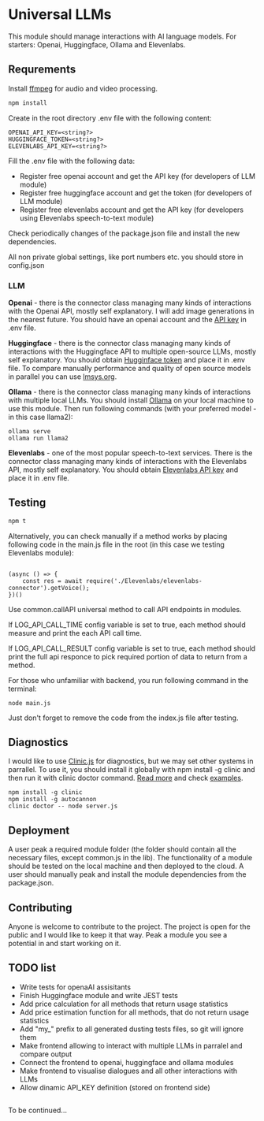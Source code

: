 # Universal LLMs

This module should manage interactions with AI language models. For starters: Openai, Huggingface, Ollama and Elevenlabs.

## Requrements

Install [ffmpeg](https://ffmpeg.org/) for audio and video processing.

```bash
npm install
```

Create in the root directory .env file with the following content:

```
OPENAI_API_KEY=<string?>
HUGGINGFACE_TOKEN=<string?>
ELEVENLABS_API_KEY=<string?>
```

Fill the .env file with the following data:

- Register free openai account and get the API key (for developers of LLM module)
- Register free huggingface account and get the token (for developers of LLM module)
- Register free elevenlabs account and get the API key (for developers using Elevenlabs speech-to-text module)

Check periodically changes of the package.json file and install the new dependencies.

All non private global settings, like port numbers etc. you should store in config.json

### LLM

**Openai** - there is the connector class managing many kinds of interactions with the Openai API, mostly self explanatory.
I will add image generations in the nearest future. You should have an openai account and the [API key](https://platform.openai.com/api-keys) in .env file.

**Huggingface** - there is the connector class managing many kinds of interactions with the Huggingface API to multiple open-source LLMs, mostly self explanatory.
You should obtain [Hugginface token](https://huggingface.co/settings/tokens) and place it in .env file.
To compare manually performance and quality of open source models in parallel you can use [lmsys.org](https://chat.lmsys.org/).

**Ollama** - there is the connector class managing many kinds of interactions with multiple local LLMs.
You should install [Ollama](https://github.com/ollama/ollama) on your local machine to use this module. Then run following commands (with your preferred model - in this case llama2):

```
ollama serve
ollama run llama2
```

**Elevenlabs** - one of the most popular speech-to-text services. There is the connector class managing many kinds of interactions with the Elevenlabs API, mostly self explanatory. You should obtain [Elevenlabs API key](https://www.eleven-labs.com/en/docs/speech-to-text/getting-started) and place it in .env file.

## Testing

```bash
npm t
```

Alternatively, you can check manually if a method works by placing following code in the main.js file in the root (in this case we testing Elevenlabs module):

```

(async () => {
    const res = await require('./Elevenlabs/elevenlabs-connector').getVoice();
})()
```

Use common.callAPI universal method to call API endpoints in modules.

If LOG_API_CALL_TIME config variable is set to true, each method should measure and print the each API call time.

If LOG_API_CALL_RESULT config variable is set to true, each method should print the full api responce to pick required portion of data to return from a method.

For those who unfamiliar with backend, you run following command in the terminal:

```
node main.js
```

Just don't forget to remove the code from the index.js file after testing.

## Diagnostics

I would like to use [Clinic.js](https://clinicjs.org/) for diagnostics, but we may set other systems in parrallel.
To use it, you should install it globally with npm install -g clinic and then run it with clinic doctor command. [Read more](https://clinicjs.org/documentation/) and check [examples](https://github.com/clinicjs/node-clinic-doctor-examples).

```
npm install -g clinic
npm install -g autocannon
clinic doctor -- node server.js

```

## Deployment

A user peak a required module folder (the folder should contain all the necessary files, except common.js in the lib).
The functionality of a module should be tested on the local machine and then deployed to the cloud.
A user should manually peak and install the module dependencies from the package.json.

## Contributing

Anyone is welcome to contribute to the project. The project is open for the public and I would like to keep it that way.
Peak a module you see a potential in and start working on it.

## TODO list

- Write tests for openaAI assisitants
- Finish Huggingface module and write JEST tests
- Add price calculation for all methods that return usage statistics
- Add price estimation function for all methods, that do not return usage statistics
- Add "my\_" prefix to all generated dusting tests files, so git will ignore them
- Make frontend allowing to interact with multiple LLMs in parralel and compare output
- Connect the frontend to openai, huggingface and ollama modules
- Make frontend to visualise dialogues and all other interactions with LLMs
- Allow dinamic API_KEY definition (stored on frontend side)

##

To be continued...
